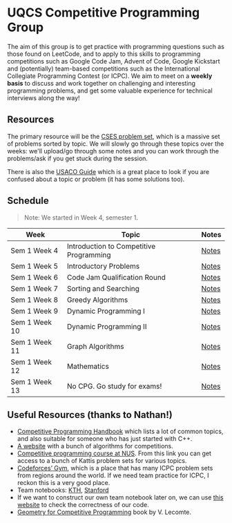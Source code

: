 # UQCS Competitive Programming Group

The aim of this group is to get practice with programming questions such as those found on LeetCode, and to apply to this skills to programming competitions such as Google Code Jam, Advent of Code, Google Kickstart and (potentially) team-based competitions such as the International Collegiate Programming Contest (or ICPC). We aim to meet on a **weekly basis** to discuss and work together on challenging and interesting programming problems, and get some valuable experience for technical interviews along the way!

## Resources

The primary resource will be the [CSES problem set](https://cses.fi/problemset/), which is a massive set of problems sorted by topic. We will slowly go through these topics over the weeks: we'll upload/go through some notes and you can work through the problems/ask if you get stuck during the session.

There is also the [USACO Guide](https://usaco.guide/) which is a great place to look if you are confused about a topic or problem (it has some solutions too).

## Schedule

> Note: We started in Week 4, semester 1.

| Week | Topic | Notes|
|----|------|----|
| Sem 1 Week 4 | Introduction to Competitive Programming | [Notes](notes/1-04.md) |
| Sem 1 Week 5 | Introductory Problems | [Notes](notes/1-05.md) |
| Sem 1 Week 6 | Code Jam Qualification Round | [Notes](notes/1-06.md) |
| Sem 1 Week 7 | Sorting and Searching | [Notes](notes/1-07.md) |
| Sem 1 Week 8 | Greedy Algorithms | [Notes](notes/1-08.md) |
| Sem 1 Week 9 | Dynamic Programming I | [Notes](notes/1-09.md) |
| Sem 1 Week 10 | Dynamic Programming II | [Notes](notes/1-10.md) |
| Sem 1 Week 11 | Graph Algorithms | [Notes](notes/1-11.md) |
| Sem 1 Week 12 | Mathematics | [Notes](notes/1-12.md) |
| Sem 1 Week 13 | No CPG. Go study for exams! | [Notes](notes/1-13.md) |

## Useful Resources (thanks to Nathan!)

- [Competitive Programming Handbook](https://cses.fi/book/book.pdf) which lists a lot of common topics, and also suitable for someone who has just started with C++.
- [A website](https://cp-algorithms.com/) with a bunch of algorithms for competitions. 
- [Competitive programming course at NUS](https://www.comp.nus.edu.sg/~stevenha/cs3233.html). From this link you can get access to a bunch of Kattis problem sets for various topics.
- [Codeforces’ Gym](http://codeforces.com/gyms?filterContestType=Official+ACM-ICPC+Contest&order=ID_DESC), which is a place that has many ICPC problem sets from regions around the world. If we need team practice for ICPC, I reckon this is a very good place. 
- Team notebooks: [KTH](https://github.com/kth-competitive-programming/kactl), [Stanford](https://github.com/jaehyunp/stanfordacm)
- If we want to construct our own team notebook later on, we can use [this website](https://judge.yosupo.jp) to check the correctness of our code.
- [Geometry for Competitive Programming](https://vlecomte.github.io/cp-geo.pdf) book by V. Lecomte.